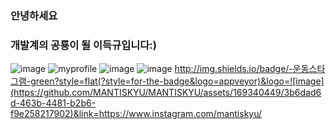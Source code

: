 ### 안녕하세요
### 개발계의 공룡이 될 이득규입니다:)
![image](https://github.com/MANTISKYU/MANTISKYU/assets/169340449/f6480c05-de42-4c61-82fe-f04fda0adce0)
![myprofile](https://github-readme-stats.vercel.app/api?username=MANTISKYU&theme=gold-green)
![image](https://github.com/MANTISKYU/MANTISKYU/assets/169340449/f8854177-cb1c-4426-a709-79c8a6e5e150)
![image](https://github.com/MANTISKYU/MANTISKYU/assets/169340449/3b6dad6d-463b-4481-b2b6-f9e258217902)
http://img.shields.io/badge/-운동스타그램-green?style=flat(?style=for-the-badge&logo=appveyor)&logo=![image](https://github.com/MANTISKYU/MANTISKYU/assets/169340449/3b6dad6d-463b-4481-b2b6-f9e258217902)&link=https://www.instagram.com/mantiskyu/
<!--
**MANTISKYU/MANTISKYU** is a ✨ _special_ ✨ repository because its `README.md` (this file) appears on your GitHub profile.



Here are some ideas to get you started:

- 🔭 I’m currently working on ...
- 🌱 I’m currently learning ...
- 👯 I’m looking to collaborate on ...
- 🤔 I’m looking for help with ...
- 💬 Ask me about ...
- 📫 How to reach me: ...
- 😄 Pronouns: ...
- ⚡ Fun fact: ...
-->
